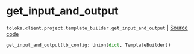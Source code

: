 # get_input_and_output
`toloka.client.project.template_builder.get_input_and_output` | [Source code](https://github.com/Toloka/toloka-kit/blob/v1.0.2/src/client/project/template_builder/__init__.py#L229)

```python
get_input_and_output(tb_config: Union[dict, TemplateBuilder])
```

